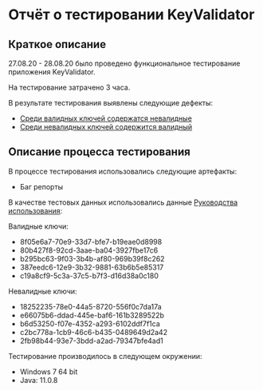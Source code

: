 # Отчёт о тестировании KeyValidator

## Краткое описание

27.08.20 - 28.08.20 было проведено функциональное тестирование приложения KeyValidator.

На тестирование затрачено 3 часа.

В результате тестирования выявлены следующие дефекты:
- [Среди валидных ключей содержатся невалидные](https://github.com/MVGIC/KeyValidator/issues/1#issue-687019586)
- [Среди невалидных ключей содержится валидный](https://github.com/MVGIC/KeyValidator/issues/2#issue-687022409)

## Описание процесса тестирования

В процессе тестирования использовались следующие артефакты:

- Баг репорты

В качестве тестовых данных использовались данные [Руководства использования](https://github.com/netology-code/javaqa-homeworks/blob/master/intro/user-manual.md):

Валидные ключи:

- 8f05e6a7-70e9-33d7-bfe7-b19eae0d8998
- 80b427f8-92cd-3aae-ba04-3927fbe17c6
- b295bc63-9f03-3b4b-af80-969b39f8c262
- 387eedc6-12e9-3b32-9881-63b6b5e85317
- c19a8cf9-5c3a-37c5-b7f3-d16d38a0c180

Невалидные ключи:

- 18252235-78e0-44a5-8720-556f0c7da17a
- e66075b6-ddad-445e-baf6-161b3289522b
- b6d53250-f07e-4352-a293-6102ddf7f1ca
- c2bc778a-1cb9-46c6-b435-0489649d2a42
- 2fb98b44-93e7-3bdd-a2ad-79347bfe4ad1

Тестирование производилось в следующем окружении:

- Windows 7 64 bit
- Java: 11.0.8